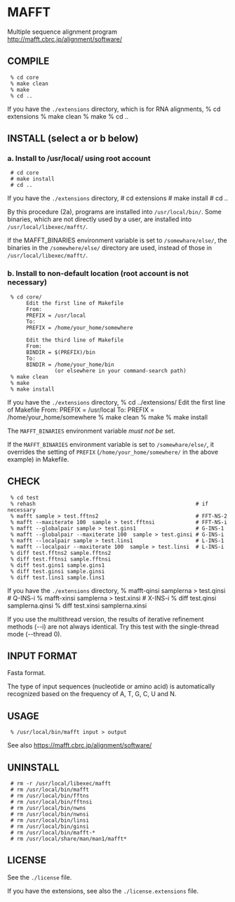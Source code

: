 # MAFFT
Multiple sequence alignment program
<br>
http://mafft.cbrc.jp/alignment/software/

## COMPILE
     % cd core
     % make clean
     % make
     % cd ..

If you have the `./extensions` directory, which is for RNA alignments,
     % cd extensions
     % make clean
     % make
     % cd ..


## INSTALL (select a or b below)
###  a. Install to /usr/local/ using root account
     # cd core
     # make install
     # cd ..

If you have the `./extensions` directory,
     # cd extensions 
     # make install
     # cd ..

By this procedure (2a), programs are installed into `/usr/local/bin/`. Some binaries, which are not directly used by a user, are installed into `/usr/local/libexec/mafft/`.

If the MAFFT_BINARIES environment variable is set to `/somewhare/else/`, the binaries in the `/somewhere/else/` directory are used, instead of those in `/usr/local/libexec/mafft/`.

### b. Install to non-default location (root account is not necessary)
     % cd core/
          Edit the first line of Makefile 
          From:
          PREFIX = /usr/local
          To:
          PREFIX = /home/your_home/somewhere

          Edit the third line of Makefile 
          From:
          BINDIR = $(PREFIX)/bin
          To:
          BINDIR = /home/your_home/bin 
                   (or elsewhere in your command-search path)
     % make clean
     % make
     % make install

If you have the `./extensions` directory,
     % cd ../extensions/
          Edit the first line of Makefile 
          From:
          PREFIX = /usr/local
          To:
          PREFIX = /home/your_home/somewhere
     % make clean
     % make
     % make install

The `MAFFT_BINARIES` environment variable *must not be* set.

If the `MAFFT_BINARIES` environment variable is set to `/somewhare/else/`, it overrides the setting of `PREFIX` (`/home/your_home/somewhere/` in the above example) in Makefile.

## CHECK
     % cd test
     % rehash                                                   # if necessary
     % mafft sample > test.fftns2                               # FFT-NS-2
     % mafft --maxiterate 100  sample > test.fftnsi             # FFT-NS-i
     % mafft --globalpair sample > test.gins1                   # G-INS-1 
     % mafft --globalpair --maxiterate 100  sample > test.ginsi # G-INS-i 
     % mafft --localpair sample > test.lins1                    # L-INS-1 
     % mafft --localpair --maxiterate 100  sample > test.linsi  # L-INS-i 
     % diff test.fftns2 sample.fftns2
     % diff test.fftnsi sample.fftnsi
     % diff test.gins1 sample.gins1
     % diff test.ginsi sample.ginsi
     % diff test.lins1 sample.lins1

If you have the `./extensions` directory,
     % mafft-qinsi samplerna > test.qinsi                       # Q-INS-i
     % mafft-xinsi samplerna > test.xinsi                       # X-INS-i
     % diff test.qinsi samplerna.qinsi
     % diff test.xinsi samplerna.xinsi

If you use the multithread version, the results of iterative refinement methods (*-*-i) are not always identical.  Try this test with the single-thread mode (--thread 0).


## INPUT FORMAT
Fasta format.

The type of input sequences (nucleotide or amino acid) is automatically recognized based on the frequency of A, T, G, C, U and N.


##  USAGE
     % /usr/local/bin/mafft input > output

See also https://mafft.cbrc.jp/alignment/software/


## UNINSTALL
     # rm -r /usr/local/libexec/mafft
     # rm /usr/local/bin/mafft
     # rm /usr/local/bin/fftns
     # rm /usr/local/bin/fftnsi
     # rm /usr/local/bin/nwns
     # rm /usr/local/bin/nwnsi
     # rm /usr/local/bin/linsi
     # rm /usr/local/bin/ginsi
     # rm /usr/local/bin/mafft-*
     # rm /usr/local/share/man/man1/mafft*


## LICENSE
See the `./license` file.

If you have the extensions, see also the `./license.extensions` file.
